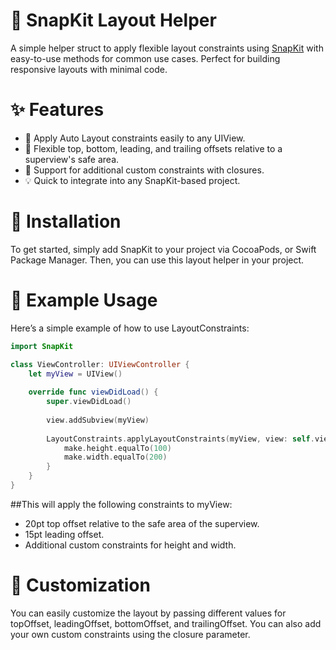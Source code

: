# 🧩 SnapKit Layout Helper 
A simple helper struct to apply flexible layout constraints using [SnapKit](https://github.com/SnapKit/SnapKit) with easy-to-use methods for common use cases. Perfect for building responsive layouts with minimal code.

# ✨ Features 
* 🧰 Apply Auto Layout constraints easily to any UIView.
* 🚀 Flexible top, bottom, leading, and trailing offsets relative to a superview's safe area.
* 🔧 Support for additional custom constraints with closures.
* 💡 Quick to integrate into any SnapKit-based project.

# 🔧 Installation 
To get started, simply add SnapKit to your project via CocoaPods, or Swift Package Manager. Then, you can use this layout helper in your project.

# 📝 Example Usage
Here’s a simple example of how to use LayoutConstraints:
```swift
import SnapKit

class ViewController: UIViewController {
    let myView = UIView()
    
    override func viewDidLoad() {
        super.viewDidLoad()
        
        view.addSubview(myView)
        
        LayoutConstraints.applyLayoutConstraints(myView, view: self.view, topOffset: 20, leadingOffset: 15) { make in
            make.height.equalTo(100)
            make.width.equalTo(200)
        }
    }
}
```

##This will apply the following constraints to myView:
* 20pt top offset relative to the safe area of the superview.
* 15pt leading offset.
* Additional custom constraints for height and width.

# 🔄 Customization 
You can easily customize the layout by passing different values for topOffset, leadingOffset, bottomOffset, and trailingOffset. You can also add your own custom constraints using the closure parameter.


